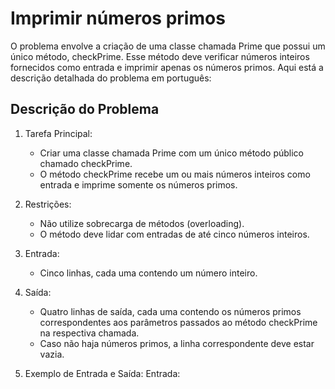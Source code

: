 # Imprimir números primos

O problema envolve a criação de uma classe chamada Prime que possui um único método, checkPrime. Esse método deve verificar números inteiros fornecidos como entrada e imprimir apenas os números primos. Aqui está a descrição detalhada do problema em português:

## Descrição do Problema
1. Tarefa Principal:
   - Criar uma classe chamada Prime com um único método público chamado checkPrime.
   - O método checkPrime recebe um ou mais números inteiros como entrada e imprime somente os números primos.
  
2. Restrições:
   - Não utilize sobrecarga de métodos (overloading).
   - O método deve lidar com entradas de até cinco números inteiros.
  
3. Entrada:
   - Cinco linhas, cada uma contendo um número inteiro.
  
4. Saída:
   - Quatro linhas de saída, cada uma contendo os números primos correspondentes aos parâmetros passados ao método checkPrime na respectiva chamada.
   - Caso não haja números primos, a linha correspondente deve estar vazia.
  
5. Exemplo de Entrada e Saída: Entrada:
